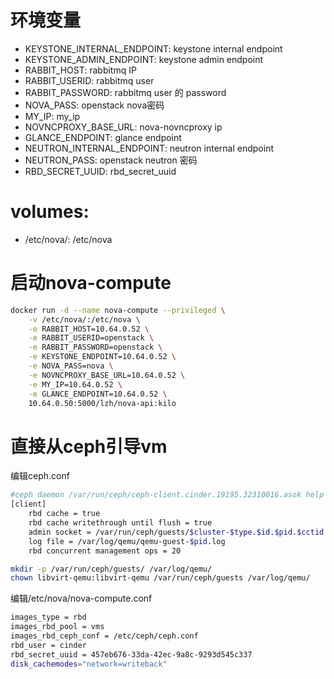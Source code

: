# 环境变量
- KEYSTONE_INTERNAL_ENDPOINT: keystone internal endpoint
- KEYSTONE_ADMIN_ENDPOINT: keystone admin endpoint
- RABBIT_HOST: rabbitmq IP
- RABBIT_USERID: rabbitmq user
- RABBIT_PASSWORD: rabbitmq user 的 password
- NOVA_PASS: openstack nova密码
- MY_IP: my_ip
- NOVNCPROXY_BASE_URL: nova-novncproxy ip
- GLANCE_ENDPOINT: glance endpoint
- NEUTRON_INTERNAL_ENDPOINT: neutron internal endpoint
- NEUTRON_PASS: openstack neutron 密码
- RBD_SECRET_UUID: rbd_secret_uuid

# volumes:
- /etc/nova/: /etc/nova

# 启动nova-compute
```bash
docker run -d --name nova-compute --privileged \
    -v /etc/nova/:/etc/nova \
    -e RABBIT_HOST=10.64.0.52 \
    -e RABBIT_USERID=openstack \
    -e RABBIT_PASSWORD=openstack \
    -e KEYSTONE_ENDPOINT=10.64.0.52 \
    -e NOVA_PASS=nova \
    -e NOVNCPROXY_BASE_URL=10.64.0.52 \
    -e MY_IP=10.64.0.52 \
    -e GLANCE_ENDPOINT=10.64.0.52 \
    10.64.0.50:5000/lzh/nova-api:kilo
```

# 直接从ceph引导vm
编辑ceph.conf
```bash
#ceph daemon /var/run/ceph/ceph-client.cinder.19195.32310016.asok help
[client]
    rbd cache = true
    rbd cache writethrough until flush = true
    admin socket = /var/run/ceph/guests/$cluster-$type.$id.$pid.$cctid.asok
    log file = /var/log/qemu/qemu-guest-$pid.log
    rbd concurrent management ops = 20

mkdir -p /var/run/ceph/guests/ /var/log/qemu/
chown libvirt-qemu:libvirt-qemu /var/run/ceph/guests /var/log/qemu/
```
编辑/etc/nova/nova-compute.conf
```bash
images_type = rbd
images_rbd_pool = vms
images_rbd_ceph_conf = /etc/ceph/ceph.conf
rbd_user = cinder
rbd_secret_uuid = 457eb676-33da-42ec-9a8c-9293d545c337
disk_cachemodes="network=writeback"
```